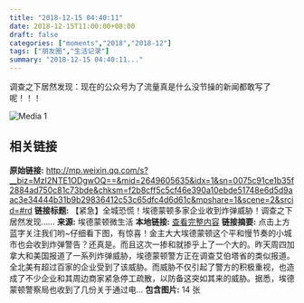```yaml
---
title: "2018-12-15 04:40:11"
date: 2018-12-15T11:00:00+08:00
draft: false
categories: ["moments","2018","2018-12"]
tags: ["朋友圈","生活记录"]
summary: "2018-12-15 04:40:11..."
---
```


调查之下居然发现：现在的公众号为了流量真是什么没节操的新闻都敢写了呢！！！

![Media 1](/Moments/photos/2018-12-15/201812150440110.jpg)

## 相关链接

**原始链接:** http://mp.weixin.qq.com/s?__biz=MzI2NTE1ODgwOQ==&mid=2649605635&idx=1&sn=0075c91ce1b35f2884ad750c81c73bde&chksm=f2b8cff5c5cf46e390a10ebde51748e6d5d9aac3e34444b31b9b29836412c53c65dfc4d6d61c&mpshare=1&scene=2&srcid=#rd
**链接标题:** 【紧急】全城恐慌！埃德蒙顿多家企业收到炸弹威胁！调查之下居然发现……
**来源:** 埃德蒙顿微生活
**本地链接:** [查看完整内容](/link_content/2018/12/2018-12-15-1/link_content/)
**链接摘要:** 点击上方蓝字关注我们哟~仔细看下图，有惊喜！金主大大埃德蒙顿这个平和慢节奏的小城市也会收到炸弹警告？还真是。而且这次一掺和就掺乎上了一个大的。昨天周四加拿大和美国报道了一系列炸弹威胁，埃德蒙顿警方正在调查艾伯塔省的类似报道。全北美有超过百家的企业受到了该威胁。而威胁不仅引起了警方的积极重视，也造成了不少企业和其周边商家紧急停工疏散，以防备这突如其来的威胁。据悉，埃德蒙顿警察局也收到了几份关于通过电...
**包含图片:** 14 张

